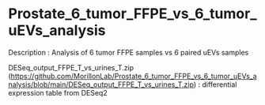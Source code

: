 # Prostate_6_tumor_FFPE_vs_6_tumor_uEVs_analysis
Description : Analysis of 6 tumor FFPE samples vs 6 paired uEVs samples


DESeq_output_FFPE_T_vs_urines_T.zip (https://github.com/MorillonLab/Prostate_6_tumor_FFPE_vs_6_tumor_uEVs_analysis/blob/main/DESeq_output_FFPE_T_vs_urines_T.zip) : differential expression table from DESeq2


